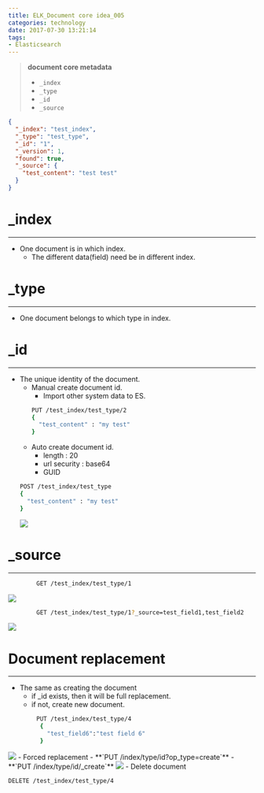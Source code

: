 ```yaml
---
title: ELK_Document core idea_005
categories: technology
date: 2017-07-30 13:21:14
tags:
- Elasticsearch
---
```

> **document core metadata**  
>   - `_index` 
>   - `_type` 
>   - `_id` 
>   - `_source`

<!--more-->

```json
{
  "_index": "test_index",
  "_type": "test_type",
  "_id": "1",
  "_version": 1,
  "found": true,
  "_source": {
    "test_content": "test test"
  }
}
```

# _index
------
- One document is in which index.
    - The different data(field) need be in different index.

# _type
------
- One document belongs to which type in index.

# _id
------
- The unique identity of the document.  
    - Manual create document id.  
        - Import other system data to ES.  
        ```bash
        PUT /test_index/test_type/2
        {
          "test_content" : "my test"
        }
        ```
    - Auto create document id.  
        - length : 20
        - url security : base64
        - GUID
    ```bash
    POST /test_index/test_type
    {
      "test_content" : "my test" 
    }
    ```
    <img src="/images/elasticsearch/012_auto_create_doc_id.png"  />
    
# _source
------
```bash
        GET /test_index/test_type/1
```
<img src="/images/elasticsearch/013_source_get_return.png"  />

```bash
        GET /test_index/test_type/1?_source=test_field1,test_field2
```
<img src="/images/elasticsearch/014_source_get_spec_return.png"  />

# Document replacement
------
- The same as creating the document
    - if _id exists, then it will be full replacement.
    - if not, create new document.
```bash
        PUT /test_index/test_type/4
         { 
           "test_field6":"test field 6"
         }
```
<img src="/images/elasticsearch/015_doc_full_replacement.png"  />
- Forced replacement
    - **`PUT /index/type/id?op_type=create`**
    - **`PUT /index/type/id/_create`**
    
<img src="/images/elasticsearch/016_doc_forced_replacement.png"  />
- Delete document

```bash
DELETE /test_index/test_type/4
```




